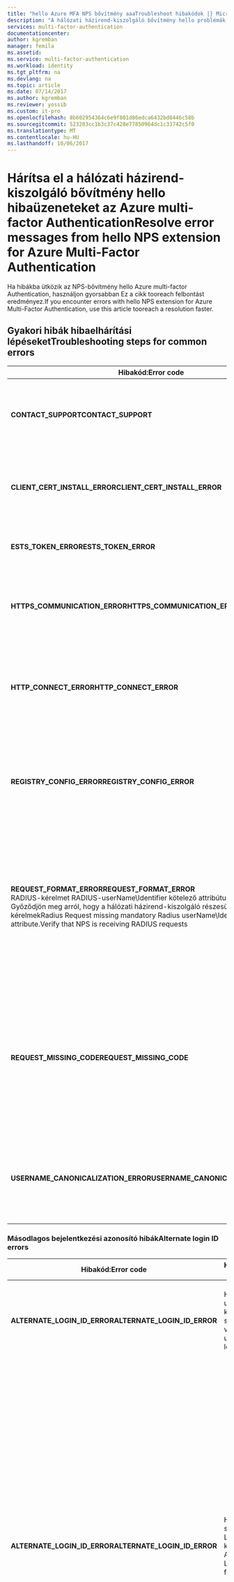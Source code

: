 ```yaml
---
title: "hello Azure MFA NPS bővítmény aaaTroubleshoot hibakódok |} Microsoft Docs"
description: "A hálózati házirend-kiszolgáló bővítmény hello problémák elhárításáról Azure multi-factor Authentication leggyakoribb hibaüzenetek adott feloldását kapcsolatos súgó elérése"
services: multi-factor-authentication
documentationcenter: 
author: kgremban
manager: femila
ms.assetid: 
ms.service: multi-factor-authentication
ms.workload: identity
ms.tgt_pltfrm: na
ms.devlang: na
ms.topic: article
ms.date: 07/14/2017
ms.author: kgremban
ms.reviewer: yossib
ms.custom: it-pro
ms.openlocfilehash: 8b602954364c6e9f801d86edca6432bd8446c58b
ms.sourcegitcommit: 523283cc1b3c37c428e77850964dc1c33742c5f0
ms.translationtype: MT
ms.contentlocale: hu-HU
ms.lasthandoff: 10/06/2017
---
```

# <a name="resolve-error-messages-from-hello-nps-extension-for-azure-multi-factor-authentication"></a><span data-ttu-id="863b2-103">Hárítsa el a hálózati házirend-kiszolgáló bővítmény hello hibaüzeneteket az Azure multi-factor Authentication</span><span class="sxs-lookup"><span data-stu-id="863b2-103">Resolve error messages from hello NPS extension for Azure Multi-Factor Authentication</span></span>

<span data-ttu-id="863b2-104">Ha hibákba ütközik az NPS-bővítmény hello Azure multi-factor Authentication, használjon gyorsabban Ez a cikk tooreach felbontást eredményez.</span><span class="sxs-lookup"><span data-stu-id="863b2-104">If you encounter errors with hello NPS extension for Azure Multi-Factor Authentication, use this article tooreach a resolution faster.</span></span> 

## <a name="troubleshooting-steps-for-common-errors"></a><span data-ttu-id="863b2-105">Gyakori hibák hibaelhárítási lépéseket</span><span class="sxs-lookup"><span data-stu-id="863b2-105">Troubleshooting steps for common errors</span></span>

| <span data-ttu-id="863b2-106">Hibakód:</span><span class="sxs-lookup"><span data-stu-id="863b2-106">Error code</span></span> | <span data-ttu-id="863b2-107">Hibaelhárítási lépések</span><span class="sxs-lookup"><span data-stu-id="863b2-107">Troubleshooting steps</span></span> |
| ---------- | --------------------- |
| <span data-ttu-id="863b2-108">**CONTACT_SUPPORT**</span><span class="sxs-lookup"><span data-stu-id="863b2-108">**CONTACT_SUPPORT**</span></span> | <span data-ttu-id="863b2-109">[Forduljon a támogatási szolgálathoz](#contact-microsoft-support), és említse meg a naplók gyűjtésére szolgáló lépéseket hello listája.</span><span class="sxs-lookup"><span data-stu-id="863b2-109">[Contact support](#contact-microsoft-support), and mention hello list of steps for collecting logs.</span></span> <span data-ttu-id="863b2-110">Minél több információt arról, mi történt előtt hello hiba, beleértve a bérlő azonosítója, és egyszerű felhasználónév (UPN) is biztosít.</span><span class="sxs-lookup"><span data-stu-id="863b2-110">Provide as much information as you can about what happened before hello error, including tenant id, and user principal name (UPN).</span></span> |
| <span data-ttu-id="863b2-111">**CLIENT_CERT_INSTALL_ERROR**</span><span class="sxs-lookup"><span data-stu-id="863b2-111">**CLIENT_CERT_INSTALL_ERROR**</span></span> | <span data-ttu-id="863b2-112">Előfordulhat, hogy hogyan hello ügyféltanúsítvány lett telepítve, vagy a tenanthoz társított kapcsolatos problémát.</span><span class="sxs-lookup"><span data-stu-id="863b2-112">There may be an issue with how hello client certificate was installed or associated with your tenant.</span></span> <span data-ttu-id="863b2-113">Hello utasításait követve [hibaelhárítás hello MFA NPS bővítmény](multi-factor-authentication-nps-extension.md#troubleshooting) tooinvestigate ügyfél cert problémák.</span><span class="sxs-lookup"><span data-stu-id="863b2-113">Follow hello instructions in [Troubleshooting hello MFA NPS extension](multi-factor-authentication-nps-extension.md#troubleshooting) tooinvestigate client cert problems.</span></span> |
| <span data-ttu-id="863b2-114">**ESTS_TOKEN_ERROR**</span><span class="sxs-lookup"><span data-stu-id="863b2-114">**ESTS_TOKEN_ERROR**</span></span> | <span data-ttu-id="863b2-115">Hello utasításait követve [hibaelhárítás hello MFA NPS bővítmény](multi-factor-authentication-nps-extension.md#troubleshooting) tooinvestigate ügyféltanúsítványt és ADAL token problémákat.</span><span class="sxs-lookup"><span data-stu-id="863b2-115">Follow hello instructions in [Troubleshooting hello MFA NPS extension](multi-factor-authentication-nps-extension.md#troubleshooting) tooinvestigate client cert and ADAL token problems.</span></span> |
| <span data-ttu-id="863b2-116">**HTTPS_COMMUNICATION_ERROR**</span><span class="sxs-lookup"><span data-stu-id="863b2-116">**HTTPS_COMMUNICATION_ERROR**</span></span> | <span data-ttu-id="863b2-117">hello hálózati házirend-kiszolgáló az Azure MFA nem tooreceive válaszát.</span><span class="sxs-lookup"><span data-stu-id="863b2-117">hello NPS server is unable tooreceive responses from Azure MFA.</span></span> <span data-ttu-id="863b2-118">Ellenőrizze, hogy a tűzfalon a forgalom tooand https://adnotifications.windowsazure.com a nyitott kétirányúan</span><span class="sxs-lookup"><span data-stu-id="863b2-118">Verify that your firewalls are open bidirectionally for traffic tooand from https://adnotifications.windowsazure.com</span></span> |
| <span data-ttu-id="863b2-119">**HTTP_CONNECT_ERROR**</span><span class="sxs-lookup"><span data-stu-id="863b2-119">**HTTP_CONNECT_ERROR**</span></span> | <span data-ttu-id="863b2-120">Hello hálózati házirend-kiszolgáló bővítmény futó hello kiszolgálón győződjön meg arról, hogy https://adnotifications.windowsazure.com és https://login.microsoftonline.com/ elérhessék.</span><span class="sxs-lookup"><span data-stu-id="863b2-120">On hello server that runs hello NPS extension, verify that you can reach  https://adnotifications.windowsazure.com and https://login.microsoftonline.com/.</span></span> <span data-ttu-id="863b2-121">Ha ezeket a helyeket nem tölthető be, hárítsa el a kapcsolatot az adott kiszolgálón.</span><span class="sxs-lookup"><span data-stu-id="863b2-121">If those sites don't load, troubleshoot connectivity on that server.</span></span> |
| <span data-ttu-id="863b2-122">**REGISTRY_CONFIG_ERROR**</span><span class="sxs-lookup"><span data-stu-id="863b2-122">**REGISTRY_CONFIG_ERROR**</span></span> | <span data-ttu-id="863b2-123">Hello beállításjegyzék hello alkalmazás, amely lehet, hogy hiányzik egy kulcs hello [PowerShell-parancsfájl](multi-factor-authentication-nps-extension.md#install-the-nps-extension) nem futtathatja a telepítés után.</span><span class="sxs-lookup"><span data-stu-id="863b2-123">A key is missing in hello registry for hello application, which may be because hello [PowerShell script](multi-factor-authentication-nps-extension.md#install-the-nps-extension) wasn't run after installation.</span></span> <span data-ttu-id="863b2-124">hello hibaüzenet hello hiányzó kulcsot kell tartalmaznia.</span><span class="sxs-lookup"><span data-stu-id="863b2-124">hello error message should include hello missing key.</span></span> <span data-ttu-id="863b2-125">Ellenőrizze, hogy a HKEY_LOCAL_MACHINE\SOFTWARE\Microsoft\AzureMfa hello kulcsot.</span><span class="sxs-lookup"><span data-stu-id="863b2-125">Make sure you have hello key under HKEY_LOCAL_MACHINE\SOFTWARE\Microsoft\AzureMfa.</span></span> |
| <span data-ttu-id="863b2-126">**REQUEST_FORMAT_ERROR**</span><span class="sxs-lookup"><span data-stu-id="863b2-126">**REQUEST_FORMAT_ERROR**</span></span> <br> <span data-ttu-id="863b2-127">RADIUS-kérelmet RADIUS-userName\Identifier kötelező attribútum hiányzik. Győződjön meg arról, hogy a hálózati házirend-kiszolgáló részesül-e a RADIUS-kérelmek</span><span class="sxs-lookup"><span data-stu-id="863b2-127">Radius Request missing mandatory Radius userName\Identifier attribute.Verify that NPS is receiving RADIUS requests</span></span> | <span data-ttu-id="863b2-128">Ez a hiba általában a telepítési hibát tükrözi.</span><span class="sxs-lookup"><span data-stu-id="863b2-128">This error usually reflects an installation issue.</span></span> <span data-ttu-id="863b2-129">hello hálózati házirend-kiszolgáló bővítmény telepítenie kell a hálózati házirend-kiszolgálókat, amelyek a RADIUS-kérelmek fogadására.</span><span class="sxs-lookup"><span data-stu-id="863b2-129">hello NPS extension must be installed in NPS servers that can receive RADIUS requests.</span></span> <span data-ttu-id="863b2-130">NPS-kiszolgálókon telepített szolgáltatásokat, mint a távoli asztali Átjárókiszolgáló és a hozzá tartozó függőségek nem fogadjon RADIUS-kérelmeket.</span><span class="sxs-lookup"><span data-stu-id="863b2-130">NPS servers that are installed as dependencies for services like RDG and RRAS don't receive radius requests.</span></span> <span data-ttu-id="863b2-131">Hálózati házirend-kiszolgáló kiterjesztés csak akkor működik, amikor hello részletek hello hitelesítési kérelem nem olvasása óta. ilyen telepítések és a kimenő hibák telepíti.</span><span class="sxs-lookup"><span data-stu-id="863b2-131">NPS Extension does not work when installed over such installations and errors out since it cannot read hello details from hello authentication request.</span></span> |
| <span data-ttu-id="863b2-132">**REQUEST_MISSING_CODE**</span><span class="sxs-lookup"><span data-stu-id="863b2-132">**REQUEST_MISSING_CODE**</span></span> | <span data-ttu-id="863b2-133">Ellenőrizze, hogy, hogy hello jelszó titkosítási protokollt hello hálózati házirend-kiszolgáló és NAS-kiszolgálók közötti támogatja-e a hello másodlagos hitelesítési módszer használata esetén.</span><span class="sxs-lookup"><span data-stu-id="863b2-133">Make sure that hello password encryption protocol between hello NPS and NAS servers supports hello secondary authentication method that you're using.</span></span> <span data-ttu-id="863b2-134">**PAP** hello felhőben hello hitelesítési módszerek mindegyikéhez Azure MFA támogatja: telefonhívás, a egyirányú SMS-üzenet, a mobilalkalmazáson keresztüli értesítések és a mobilalkalmazás ellenőrzőkódjának.</span><span class="sxs-lookup"><span data-stu-id="863b2-134">**PAP** supports all hello authentication methods of Azure MFA in hello cloud: phone call, one-way text message, mobile app notification, and mobile app verification code.</span></span> <span data-ttu-id="863b2-135">**CHAPv2** és **EAP** támogatja a telefonhívás, és értesítést a mobilalkalmazásban.</span><span class="sxs-lookup"><span data-stu-id="863b2-135">**CHAPV2** and **EAP** support phone call and mobile app notification.</span></span> |
| <span data-ttu-id="863b2-136">**USERNAME_CANONICALIZATION_ERROR**</span><span class="sxs-lookup"><span data-stu-id="863b2-136">**USERNAME_CANONICALIZATION_ERROR**</span></span> | <span data-ttu-id="863b2-137">Győződjön meg arról, hogy hello felhasználói meglétét a helyszíni Active Directory-példányban, és a hálózati házirend-kiszolgáló szolgáltatás hello engedélyek tooaccess hello könyvtár.</span><span class="sxs-lookup"><span data-stu-id="863b2-137">Verify that hello user is present in your on-premises Active Directory instance, and that hello NPS Service has permissions tooaccess hello directory.</span></span> <span data-ttu-id="863b2-138">Erdők közötti bizalmi kapcsolatok, használatakor [forduljon a támogatási szolgálathoz](#contact-microsoft-support) további segítségért.</span><span class="sxs-lookup"><span data-stu-id="863b2-138">If you are using cross-forest trusts, [contact support](#contact-microsoft-support) for further help.</span></span> |


   

### <a name="alternate-login-id-errors"></a><span data-ttu-id="863b2-139">Másodlagos bejelentkezési azonosító hibák</span><span class="sxs-lookup"><span data-stu-id="863b2-139">Alternate login ID errors</span></span>

| <span data-ttu-id="863b2-140">Hibakód:</span><span class="sxs-lookup"><span data-stu-id="863b2-140">Error code</span></span> | <span data-ttu-id="863b2-141">Hibaüzenet</span><span class="sxs-lookup"><span data-stu-id="863b2-141">Error message</span></span> | <span data-ttu-id="863b2-142">Hibaelhárítási lépések</span><span class="sxs-lookup"><span data-stu-id="863b2-142">Troubleshooting steps</span></span> |
| ---------- | ------------- | --------------------- |
| <span data-ttu-id="863b2-143">**ALTERNATE_LOGIN_ID_ERROR**</span><span class="sxs-lookup"><span data-stu-id="863b2-143">**ALTERNATE_LOGIN_ID_ERROR**</span></span> | <span data-ttu-id="863b2-144">Hiba: userObjectSid keresés sikertelen volt</span><span class="sxs-lookup"><span data-stu-id="863b2-144">Error: userObjectSid lookup failed</span></span> | <span data-ttu-id="863b2-145">Győződjön meg arról, hogy hello a felhasználó létezik a helyszíni Active Directory-példányban.</span><span class="sxs-lookup"><span data-stu-id="863b2-145">Verify that hello user exists in your on-premises Active Directory instance.</span></span> <span data-ttu-id="863b2-146">Erdők közötti bizalmi kapcsolatok, használatakor [forduljon a támogatási szolgálathoz](#contact-microsoft-support) további segítségért.</span><span class="sxs-lookup"><span data-stu-id="863b2-146">If you are using cross-forest trusts, [contact support](#contact-microsoft-support) for further help.</span></span> |
| <span data-ttu-id="863b2-147">**ALTERNATE_LOGIN_ID_ERROR**</span><span class="sxs-lookup"><span data-stu-id="863b2-147">**ALTERNATE_LOGIN_ID_ERROR**</span></span> | <span data-ttu-id="863b2-148">Hiba: Nem sikerült másik LoginId keresési</span><span class="sxs-lookup"><span data-stu-id="863b2-148">Error: Alternate LoginId lookup failed</span></span> | <span data-ttu-id="863b2-149">Ellenőrizze, hogy LDAP_ALTERNATE_LOGINID_ATTRIBUTE tooa [érvényes active directory-attribútumot](https://msdn.microsoft.com/library/ms675090(v=vs.85).aspx).</span><span class="sxs-lookup"><span data-stu-id="863b2-149">Verify that LDAP_ALTERNATE_LOGINID_ATTRIBUTE is set tooa [valid active directory attribute](https://msdn.microsoft.com/library/ms675090(v=vs.85).aspx).</span></span> <br><br> <span data-ttu-id="863b2-150">Ha LDAP_FORCE_GLOBAL_CATALOG tooTrue van beállítva, vagy LDAP_LOOKUP_FORESTS egy nem üres érték van beállítva, ellenőrizze, hogy konfigurálta a globális katalógus attribútum, amely hello AlternateLoginId tooit kerül.</span><span class="sxs-lookup"><span data-stu-id="863b2-150">If LDAP_FORCE_GLOBAL_CATALOG is set tooTrue, or LDAP_LOOKUP_FORESTS is configured with a non-empty value, verify that you have configured a Global Catalog and that hello AlternateLoginId attribute is added tooit.</span></span> <br><br> <span data-ttu-id="863b2-151">LDAP_LOOKUP_FORESTS egy nem üres érték van beállítva, győződjön meg arról, hogy helyesek-e a hello érték.</span><span class="sxs-lookup"><span data-stu-id="863b2-151">If LDAP_LOOKUP_FORESTS is configured with a non-empty value, verify that hello value is correct.</span></span> <span data-ttu-id="863b2-152">Ha egynél több erdő neve, hello neveket pontosvesszővel kell elválasztani, szóközt nem kell elválasztva.</span><span class="sxs-lookup"><span data-stu-id="863b2-152">If there is more than one forest name, hello names must be separated with semi-colons, not spaces.</span></span> <br><br> <span data-ttu-id="863b2-153">Ha ezeket a lépéseket nem oldják hello problémát, [forduljon a támogatási szolgálathoz](#contact-microsoft-support) további segítséget itt találhat.</span><span class="sxs-lookup"><span data-stu-id="863b2-153">If these steps don't fix hello problem, [contact support](#contact-microsoft-support) for more help.</span></span> |
| <span data-ttu-id="863b2-154">**ALTERNATE_LOGIN_ID_ERROR**</span><span class="sxs-lookup"><span data-stu-id="863b2-154">**ALTERNATE_LOGIN_ID_ERROR**</span></span> | <span data-ttu-id="863b2-155">Hiba: Alternatív LoginId értéke üres</span><span class="sxs-lookup"><span data-stu-id="863b2-155">Error: Alternate LoginId value is empty</span></span> | <span data-ttu-id="863b2-156">Ellenőrizze, hogy hello AlternateLoginId attribútum hello felhasználó van beállítva.</span><span class="sxs-lookup"><span data-stu-id="863b2-156">Verify that hello AlternateLoginId attribute is configured for hello user.</span></span> |


## <a name="errors-your-users-may-encounter"></a><span data-ttu-id="863b2-157">A felhasználók szembesülhetnek hibák</span><span class="sxs-lookup"><span data-stu-id="863b2-157">Errors your users may encounter</span></span>

| <span data-ttu-id="863b2-158">Hibakód:</span><span class="sxs-lookup"><span data-stu-id="863b2-158">Error code</span></span> | <span data-ttu-id="863b2-159">Hibaüzenet</span><span class="sxs-lookup"><span data-stu-id="863b2-159">Error message</span></span> | <span data-ttu-id="863b2-160">Hibaelhárítási lépések</span><span class="sxs-lookup"><span data-stu-id="863b2-160">Troubleshooting steps</span></span> |
| ---------- | ------------- | --------------------- |
| <span data-ttu-id="863b2-161">**Hozzáférés megtagadva**</span><span class="sxs-lookup"><span data-stu-id="863b2-161">**AccessDenied**</span></span> | <span data-ttu-id="863b2-162">Hívó bérlő nem rendelkezik hozzáférési engedélyekkel toodo hitelesítési hello felhasználó</span><span class="sxs-lookup"><span data-stu-id="863b2-162">Caller tenant does not have access permissions toodo authentication for hello user</span></span> | <span data-ttu-id="863b2-163">Ellenőrizze, hogy hello bérlő és a hello egyszerű felhasználónév (UPN) hello tartományban vannak hello azonos.</span><span class="sxs-lookup"><span data-stu-id="863b2-163">Check whether hello tenant domain and hello domain of hello user principal name (UPN) are hello same.</span></span> <span data-ttu-id="863b2-164">Például győződjön meg arról, hogy user@contoso.com tooauthenticate toohello Contoso bérlő próbál.</span><span class="sxs-lookup"><span data-stu-id="863b2-164">For example, make sure that user@contoso.com is trying tooauthenticate toohello Contoso tenant.</span></span> <span data-ttu-id="863b2-165">hello UPN jelöli egy érvényes felhasználói hello bérlő az Azure-ban.</span><span class="sxs-lookup"><span data-stu-id="863b2-165">hello UPN represents a valid user for hello tenant in Azure.</span></span> |
| <span data-ttu-id="863b2-166">**AuthenticationMethodNotConfigured**</span><span class="sxs-lookup"><span data-stu-id="863b2-166">**AuthenticationMethodNotConfigured**</span></span> | <span data-ttu-id="863b2-167">hello megadott hitelesítési módszert hello felhasználó esetén nem volt beállítva</span><span class="sxs-lookup"><span data-stu-id="863b2-167">hello specified authentication method was not configured for hello user</span></span> | <span data-ttu-id="863b2-168">Hello felhasználó lehet hozzáadni vagy ellenőrizni az ellenőrzési módszereket toohello utasításait szerint [kezelheti a kétlépéses ellenőrzés beállításait](./end-user/multi-factor-authentication-end-user-manage-settings.md).</span><span class="sxs-lookup"><span data-stu-id="863b2-168">Have hello user add or verify their verification methods according toohello instructions in [Manage your settings for two-step verification](./end-user/multi-factor-authentication-end-user-manage-settings.md).</span></span> |
| <span data-ttu-id="863b2-169">**AuthenticationMethodNotSupported**</span><span class="sxs-lookup"><span data-stu-id="863b2-169">**AuthenticationMethodNotSupported**</span></span> | <span data-ttu-id="863b2-170">Nem támogatott a megadott hitelesítési módszert.</span><span class="sxs-lookup"><span data-stu-id="863b2-170">Specified authentication method is not supported.</span></span> | <span data-ttu-id="863b2-171">Gyűjteni a naplókat, amely tartalmazza a hiba, és [forduljon a támogatási szolgálathoz](#contact-microsoft-support).</span><span class="sxs-lookup"><span data-stu-id="863b2-171">Collect all your logs that include this error, and [contact support](#contact-microsoft-support).</span></span> <span data-ttu-id="863b2-172">Ha támogatási szolgálatához fordul, adja meg a hello felhasználónevét és hello hiba kiváltó hello másodlagos hitelesítési módszert.</span><span class="sxs-lookup"><span data-stu-id="863b2-172">When you contact support, provide hello username and hello secondary verification method that triggered hello error.</span></span> |
| <span data-ttu-id="863b2-173">**BecAccessDenied**</span><span class="sxs-lookup"><span data-stu-id="863b2-173">**BecAccessDenied**</span></span> | <span data-ttu-id="863b2-174">MSODS Bec hívása adott vissza a hozzáférés megtagadva, valószínűleg hello nincs megadva hello-bérlőben</span><span class="sxs-lookup"><span data-stu-id="863b2-174">MSODS Bec call returned access denied, probably hello username is not defined in hello tenant</span></span> | <span data-ttu-id="863b2-175">hello felhasználó szerepel a helyszíni Active Directory, de nem van-e szinkronizálva az Azure AD által AD Connect.</span><span class="sxs-lookup"><span data-stu-id="863b2-175">hello user is present in Active Directory on-premises but is not synced into Azure AD by AD Connect.</span></span> <span data-ttu-id="863b2-176">Vagy hello felhasználói hello bérlő számára.</span><span class="sxs-lookup"><span data-stu-id="863b2-176">Or, hello user is missing for hello tenant.</span></span> <span data-ttu-id="863b2-177">Hello felhasználói tooAzure AD hozzá, azok hozzáadása a hitelesítési módszerek toohello utasításait szerint [kezelheti a kétlépéses ellenőrzés beállításait](./end-user/multi-factor-authentication-end-user-manage-settings.md).</span><span class="sxs-lookup"><span data-stu-id="863b2-177">Add hello user tooAzure AD and have them add their verification methods according toohello instructions in [Manage your settings for two-step verification](./end-user/multi-factor-authentication-end-user-manage-settings.md).</span></span> |
| <span data-ttu-id="863b2-178">**InvalidFormat** vagy **StrongAuthenticationServiceInvalidParameter**</span><span class="sxs-lookup"><span data-stu-id="863b2-178">**InvalidFormat** or **StrongAuthenticationServiceInvalidParameter**</span></span> | <span data-ttu-id="863b2-179">hello telefonszám formátuma ismeretlen van</span><span class="sxs-lookup"><span data-stu-id="863b2-179">hello phone number is in an unrecognizable format</span></span> | <span data-ttu-id="863b2-180">Javítsa ki az ellenőrzési telefonszámok hello felhasználó rendelkezik.</span><span class="sxs-lookup"><span data-stu-id="863b2-180">Have hello user correct their verification phone numbers.</span></span> |
| <span data-ttu-id="863b2-181">**InvalidSession**</span><span class="sxs-lookup"><span data-stu-id="863b2-181">**InvalidSession**</span></span> | <span data-ttu-id="863b2-182">hello megadott munkamenet érvénytelen, vagy esetleg elévült</span><span class="sxs-lookup"><span data-stu-id="863b2-182">hello specified session is invalid or may have expired</span></span> | <span data-ttu-id="863b2-183">hello munkamenet több mint három perc toocomplete hajtott végre.</span><span class="sxs-lookup"><span data-stu-id="863b2-183">hello session has taken more than three minutes toocomplete.</span></span> <span data-ttu-id="863b2-184">Győződjön meg arról, hogy a felhasználó hello hello ellenőrző kód megadása, vagy toohello alkalmazásban megjelenő értesítésre hello hitelesítési kérelem kezdeményezése három percen belül válaszol.</span><span class="sxs-lookup"><span data-stu-id="863b2-184">Verify that hello user is entering hello verification code, or responding toohello app notification, within three minutes of initiating hello authentication request.</span></span> <span data-ttu-id="863b2-185">Ha ez nem segít hello problémán, ellenőrizze, hogy vannak-e ügyfél, a NAS kiszolgáló, a hálózati házirend-kiszolgáló és a hello Azure MFA végpont között nincs hálózati késések fordulnak elő.</span><span class="sxs-lookup"><span data-stu-id="863b2-185">If that doesn't fix hello problem, check that there are no network latencies between client, NAS Server, NPS Server, and hello Azure MFA endpoint.</span></span>  |
| <span data-ttu-id="863b2-186">**NoDefaultAuthenticationMethodIsConfigured**</span><span class="sxs-lookup"><span data-stu-id="863b2-186">**NoDefaultAuthenticationMethodIsConfigured**</span></span> | <span data-ttu-id="863b2-187">Hello felhasználói a nem alapértelmezett hitelesítési módszer konfigurálása</span><span class="sxs-lookup"><span data-stu-id="863b2-187">No default authentication method was configured for hello user</span></span> | <span data-ttu-id="863b2-188">Hello felhasználó lehet hozzáadni vagy ellenőrizni az ellenőrzési módszereket toohello utasításait szerint [kezelheti a kétlépéses ellenőrzés beállításait](./end-user/multi-factor-authentication-end-user-manage-settings.md).</span><span class="sxs-lookup"><span data-stu-id="863b2-188">Have hello user add or verify their verification methods according toohello instructions in [Manage your settings for two-step verification](./end-user/multi-factor-authentication-end-user-manage-settings.md).</span></span> <span data-ttu-id="863b2-189">Győződjön meg arról, hogy hello a felhasználó egy alapértelmezett hitelesítési módszer választása, és ez a módszer a fiókjuk konfigurálva.</span><span class="sxs-lookup"><span data-stu-id="863b2-189">Verify that hello user has chosen a default authentication method, and configured that method for their account.</span></span> |
| <span data-ttu-id="863b2-190">**OathCodePinIncorrect**</span><span class="sxs-lookup"><span data-stu-id="863b2-190">**OathCodePinIncorrect**</span></span> | <span data-ttu-id="863b2-191">Helytelen kódot és a megadott PIN-kód.</span><span class="sxs-lookup"><span data-stu-id="863b2-191">Wrong code and pin entered.</span></span> | <span data-ttu-id="863b2-192">Ez a hiba nem várható a hálózati házirend-kiszolgáló bővítmény hello.</span><span class="sxs-lookup"><span data-stu-id="863b2-192">This error is not expected in hello NPS extension.</span></span> <span data-ttu-id="863b2-193">Ha a felhasználó tapasztal, [forduljon a támogatási szolgálathoz](#contact-microsoft-support) hibaelhárítási segítséget.</span><span class="sxs-lookup"><span data-stu-id="863b2-193">If your user encounters this, [contact support](#contact-microsoft-support) for troubleshooting help.</span></span> |
| <span data-ttu-id="863b2-194">**ProofDataNotFound**</span><span class="sxs-lookup"><span data-stu-id="863b2-194">**ProofDataNotFound**</span></span> | <span data-ttu-id="863b2-195">Ellenőrző adatok nem konfigurálta hello megadott hitelesítési módszert.</span><span class="sxs-lookup"><span data-stu-id="863b2-195">Proof data was not configured for hello specified authentication method.</span></span> | <span data-ttu-id="863b2-196">Próbálja meg egy másik ellenőrzési módszerrel, vagy adjon hozzá egy új ellenőrzési módszert toohello utasításait szerint hello felhasználó [kezelheti a kétlépéses ellenőrzés beállításait](./end-user/multi-factor-authentication-end-user-manage-settings.md).</span><span class="sxs-lookup"><span data-stu-id="863b2-196">Have hello user try a different verification method, or add a new verification methods according toohello instructions in [Manage your settings for two-step verification](./end-user/multi-factor-authentication-end-user-manage-settings.md).</span></span> <span data-ttu-id="863b2-197">Ha hello felhasználó továbbra is fennáll, ez a hiba, miután megerősítette, hogy az ellenőrzési módszert megfelelően van-e beállítva toosee [forduljon a támogatási szolgálathoz](#contact-microsoft-support).</span><span class="sxs-lookup"><span data-stu-id="863b2-197">If hello user continues toosee this error after you confirmed that their verification method is set up correctly, [contact support](#contact-microsoft-support).</span></span> |
| <span data-ttu-id="863b2-198">**SMSAuthFailedWrongCodePinEntered**</span><span class="sxs-lookup"><span data-stu-id="863b2-198">**SMSAuthFailedWrongCodePinEntered**</span></span> | <span data-ttu-id="863b2-199">Helytelen kódot és a megadott PIN-kód.</span><span class="sxs-lookup"><span data-stu-id="863b2-199">Wrong code and pin entered.</span></span> <span data-ttu-id="863b2-200">(OneWaySMS)</span><span class="sxs-lookup"><span data-stu-id="863b2-200">(OneWaySMS)</span></span> | <span data-ttu-id="863b2-201">Ez a hiba nem várható a hálózati házirend-kiszolgáló bővítmény hello.</span><span class="sxs-lookup"><span data-stu-id="863b2-201">This error is not expected in hello NPS extension.</span></span> <span data-ttu-id="863b2-202">Ha a felhasználó tapasztal, [forduljon a támogatási szolgálathoz](#contact-microsoft-support) hibaelhárítási segítséget.</span><span class="sxs-lookup"><span data-stu-id="863b2-202">If your user encounters this, [contact support](#contact-microsoft-support) for troubleshooting help.</span></span> |
| <span data-ttu-id="863b2-203">**TenantIsBlocked**</span><span class="sxs-lookup"><span data-stu-id="863b2-203">**TenantIsBlocked**</span></span> | <span data-ttu-id="863b2-204">Bérlői le van tiltva.</span><span class="sxs-lookup"><span data-stu-id="863b2-204">Tenant is blocked</span></span> | <span data-ttu-id="863b2-205">[Forduljon a támogatási szolgálathoz](#contact-microsoft-support) Directory azonosítójú hello Azure AD tulajdonságai lapon a hello Azure-portálon.</span><span class="sxs-lookup"><span data-stu-id="863b2-205">[Contact support](#contact-microsoft-support) with Directory ID from hello Azure AD properties page in hello Azure portal.</span></span> |
| <span data-ttu-id="863b2-206">**UserNotFound**</span><span class="sxs-lookup"><span data-stu-id="863b2-206">**UserNotFound**</span></span> | <span data-ttu-id="863b2-207">hello megadott felhasználó nem található.</span><span class="sxs-lookup"><span data-stu-id="863b2-207">hello specified user was not found</span></span> | <span data-ttu-id="863b2-208">hello bérlő most már az Azure AD aktívnak látható.</span><span class="sxs-lookup"><span data-stu-id="863b2-208">hello tenant is no longer visible as active in Azure AD.</span></span> <span data-ttu-id="863b2-209">Ellenőrizze, hogy az előfizetés aktív, hogy hello első féltől származó alkalmazások szükséges.</span><span class="sxs-lookup"><span data-stu-id="863b2-209">Check that your subscription is active and you have hello required first party apps.</span></span> <span data-ttu-id="863b2-210">Győződjön meg arról is hello bérlői hello tanúsítvány tulajdonosának a várt módon, és hello cert továbbra is érvényesek és regisztrált egyszerű hello szolgáltatást a.</span><span class="sxs-lookup"><span data-stu-id="863b2-210">Also make sure hello tenant in hello certificate subject is as expected and hello cert is still valid and registered under hello service principal.</span></span> |

## <a name="messages-your-users-may-encounter-that-arent-errors"></a><span data-ttu-id="863b2-211">A felhasználók szembesülhetnek, amely üzenetek nem hibák</span><span class="sxs-lookup"><span data-stu-id="863b2-211">Messages your users may encounter that aren't errors</span></span>

<span data-ttu-id="863b2-212">Egyes esetekben a felhasználók is jelenik meg a multi-factor Authentication a hitelesítési kérés meghiúsult, mert.</span><span class="sxs-lookup"><span data-stu-id="863b2-212">Sometimes, your users may get messages from Multi-Factor Authentication because their authentication request failed.</span></span> <span data-ttu-id="863b2-213">Ezek nem hello termék konfigurációjának hibáit, de a rendszer szándékos figyelmeztetések foglalja össze, miért lett megtagadva a hitelesítési kérelmet.</span><span class="sxs-lookup"><span data-stu-id="863b2-213">These aren't errors in hello product of configuration, but are intentional warnings explaining why an authentication request was denied.</span></span>

| <span data-ttu-id="863b2-214">Hibakód:</span><span class="sxs-lookup"><span data-stu-id="863b2-214">Error code</span></span> | <span data-ttu-id="863b2-215">Hibaüzenet</span><span class="sxs-lookup"><span data-stu-id="863b2-215">Error message</span></span> | <span data-ttu-id="863b2-216">Javasolt lépések</span><span class="sxs-lookup"><span data-stu-id="863b2-216">Recommended steps</span></span> | 
| ---------- | ------------- | ----------------- |
| <span data-ttu-id="863b2-217">**OathCodeIncorrect**</span><span class="sxs-lookup"><span data-stu-id="863b2-217">**OathCodeIncorrect**</span></span> | <span data-ttu-id="863b2-218">Helytelen kódot entered\OATH kód helytelen</span><span class="sxs-lookup"><span data-stu-id="863b2-218">Wrong code entered\OATH Code Incorrect</span></span> | <span data-ttu-id="863b2-219">Nem hiba, a felhasználó sikeres megadott kód helytelen.</span><span class="sxs-lookup"><span data-stu-id="863b2-219">Not an error,User has entered wrong code.</span></span> | <span data-ttu-id="863b2-220">hello felhasználói megadott hello helytelen kódot.</span><span class="sxs-lookup"><span data-stu-id="863b2-220">hello user entered hello wrong code.</span></span> <span data-ttu-id="863b2-221">Adjon meg egy új kódot kér, vagy jelentkezzen be újra rendelkezik.</span><span class="sxs-lookup"><span data-stu-id="863b2-221">Have them try again by requesting a new code or signing in again.</span></span> | 
| <span data-ttu-id="863b2-222">**SMSAuthFailedMaxAllowedCodeRetryReached**</span><span class="sxs-lookup"><span data-stu-id="863b2-222">**SMSAuthFailedMaxAllowedCodeRetryReached**</span></span> | <span data-ttu-id="863b2-223">Elérte a maximális megengedett kód újrapróbálkozási</span><span class="sxs-lookup"><span data-stu-id="863b2-223">Maximum allowed code retry reached</span></span> | <span data-ttu-id="863b2-224">hello felhasználói hello ellenőrző kérdésre túl sokszor sikertelen volt.</span><span class="sxs-lookup"><span data-stu-id="863b2-224">hello user failed hello verification challenge too many times.</span></span> <span data-ttu-id="863b2-225">Most egy rendszergazda által feloldva toobe szükségük a beállításoktól függ.</span><span class="sxs-lookup"><span data-stu-id="863b2-225">Depending on your settings, they may need toobe unblocked by an admin now.</span></span>  |
| <span data-ttu-id="863b2-226">**SMSAuthFailedWrongCodeEntered**</span><span class="sxs-lookup"><span data-stu-id="863b2-226">**SMSAuthFailedWrongCodeEntered**</span></span> | <span data-ttu-id="863b2-227">Hibás a megadott vagy szöveges üzenet OTP helytelen kód</span><span class="sxs-lookup"><span data-stu-id="863b2-227">Wrong code entered/Text Message OTP Incorrect</span></span> | <span data-ttu-id="863b2-228">hello felhasználói megadott hello helytelen kódot.</span><span class="sxs-lookup"><span data-stu-id="863b2-228">hello user entered hello wrong code.</span></span> <span data-ttu-id="863b2-229">Adjon meg egy új kódot kér, vagy jelentkezzen be újra rendelkezik.</span><span class="sxs-lookup"><span data-stu-id="863b2-229">Have them try again by requesting a new code or signing in again.</span></span> |

## <a name="errors-that-require-support"></a><span data-ttu-id="863b2-230">A hibákat, támogatásra van szüksége</span><span class="sxs-lookup"><span data-stu-id="863b2-230">Errors that require support</span></span>

<span data-ttu-id="863b2-231">Ha egy ezeket a hibákat észlel, azt javasoljuk, hogy Ön [forduljon a támogatási szolgálathoz](#contact-microsoft-support) diagnosztikai segítségét.</span><span class="sxs-lookup"><span data-stu-id="863b2-231">If you encounter one of these errors, we recommend that you [contact support](#contact-microsoft-support) for diagnostic help.</span></span> <span data-ttu-id="863b2-232">Nincs szabványos lépésekre lehet oldani ezeket a hibákat.</span><span class="sxs-lookup"><span data-stu-id="863b2-232">There's no standard set of steps that can address these errors.</span></span> <span data-ttu-id="863b2-233">Támogatási szolgálatához fordul, lehet, hogy tooinclude mennyi információ lehető tooan hiba vezető hello lépéseket, és a bérlői kapcsolatos információkat.</span><span class="sxs-lookup"><span data-stu-id="863b2-233">When you do contact support, be sure tooinclude as much information as possible about hello steps that led tooan error, and your tenant information.</span></span>

| <span data-ttu-id="863b2-234">Hibakód:</span><span class="sxs-lookup"><span data-stu-id="863b2-234">Error code</span></span> | <span data-ttu-id="863b2-235">Hibaüzenet</span><span class="sxs-lookup"><span data-stu-id="863b2-235">Error message</span></span> |
| ---------- | ------------- |
| <span data-ttu-id="863b2-236">**InvalidParameter**</span><span class="sxs-lookup"><span data-stu-id="863b2-236">**InvalidParameter**</span></span> | <span data-ttu-id="863b2-237">Kérelem nem lehet null.</span><span class="sxs-lookup"><span data-stu-id="863b2-237">Request must not be null</span></span> |
| <span data-ttu-id="863b2-238">**InvalidParameter**</span><span class="sxs-lookup"><span data-stu-id="863b2-238">**InvalidParameter**</span></span> | <span data-ttu-id="863b2-239">ObjectId nem lehet null vagy üres a ReplicationScope: {0}</span><span class="sxs-lookup"><span data-stu-id="863b2-239">ObjectId must not be null or empty for ReplicationScope:{0}</span></span> |
| <span data-ttu-id="863b2-240">**InvalidParameter**</span><span class="sxs-lookup"><span data-stu-id="863b2-240">**InvalidParameter**</span></span> | <span data-ttu-id="863b2-241">Cégnév hosszát hello \{0} \ hosszabb, mint hello maximális engedélyezett hosszt {1}</span><span class="sxs-lookup"><span data-stu-id="863b2-241">hello length of CompanyName \{0}\ is longer than hello maximum allowed length {1}</span></span> |
| <span data-ttu-id="863b2-242">**InvalidParameter**</span><span class="sxs-lookup"><span data-stu-id="863b2-242">**InvalidParameter**</span></span> | <span data-ttu-id="863b2-243">UserPrincipalName nem lehet null vagy üres</span><span class="sxs-lookup"><span data-stu-id="863b2-243">UserPrincipalName must not be null or empty</span></span> |
| <span data-ttu-id="863b2-244">**InvalidParameter**</span><span class="sxs-lookup"><span data-stu-id="863b2-244">**InvalidParameter**</span></span> | <span data-ttu-id="863b2-245">a megadott hello a TenantId nem a megfelelő formátumban van.</span><span class="sxs-lookup"><span data-stu-id="863b2-245">hello provided TenantId is not in correct format</span></span> |
| <span data-ttu-id="863b2-246">**InvalidParameter**</span><span class="sxs-lookup"><span data-stu-id="863b2-246">**InvalidParameter**</span></span> | <span data-ttu-id="863b2-247">Munkamenet-azonosító nem lehet null vagy üres</span><span class="sxs-lookup"><span data-stu-id="863b2-247">SessionId must not be null or empty</span></span> |
| <span data-ttu-id="863b2-248">**InvalidParameter**</span><span class="sxs-lookup"><span data-stu-id="863b2-248">**InvalidParameter**</span></span> | <span data-ttu-id="863b2-249">Nem sikerült feloldani a ProofData kérelemből vagy az Msods.</span><span class="sxs-lookup"><span data-stu-id="863b2-249">Could not resolve any ProofData from request or Msods.</span></span> <span data-ttu-id="863b2-250">hello ProofData érvénytelen.</span><span class="sxs-lookup"><span data-stu-id="863b2-250">hello ProofData is unKnown</span></span> |
| <span data-ttu-id="863b2-251">**InternalError**</span><span class="sxs-lookup"><span data-stu-id="863b2-251">**InternalError**</span></span> |  |
| <span data-ttu-id="863b2-252">**OathCodePinIncorrect**</span><span class="sxs-lookup"><span data-stu-id="863b2-252">**OathCodePinIncorrect**</span></span> |  |
| <span data-ttu-id="863b2-253">**VersionNotSupported**</span><span class="sxs-lookup"><span data-stu-id="863b2-253">**VersionNotSupported**</span></span> |  |
| <span data-ttu-id="863b2-254">**MFAPinNotSetup**</span><span class="sxs-lookup"><span data-stu-id="863b2-254">**MFAPinNotSetup**</span></span> |  |

## <a name="next-steps"></a><span data-ttu-id="863b2-255">Következő lépések</span><span class="sxs-lookup"><span data-stu-id="863b2-255">Next steps</span></span>

### <a name="troubleshoot-user-accounts"></a><span data-ttu-id="863b2-256">Felhasználói fiókok hibáinak elhárítása</span><span class="sxs-lookup"><span data-stu-id="863b2-256">Troubleshoot user accounts</span></span>

<span data-ttu-id="863b2-257">Ha a felhasználók is [problémák adódtak a kétlépéses ellenőrzéshez használttal](./end-user/multi-factor-authentication-end-user-troubleshoot.md), őket: problémák önálló diagnosztizálása érdekében.</span><span class="sxs-lookup"><span data-stu-id="863b2-257">If your users are [Having trouble with two-step verification](./end-user/multi-factor-authentication-end-user-troubleshoot.md), help them self-diagnose problems.</span></span> 

### <a name="contact-microsoft-support"></a><span data-ttu-id="863b2-258">Forduljon a Microsoft támogatási szolgálatához.</span><span class="sxs-lookup"><span data-stu-id="863b2-258">Contact Microsoft support</span></span>

<span data-ttu-id="863b2-259">Ha további segítségre van szüksége, forduljon a támogatási szakember keresztül [Azure multi-factor Authentication kiszolgáló támogatási](https://support.microsoft.com/oas/default.aspx?prid=14947).</span><span class="sxs-lookup"><span data-stu-id="863b2-259">If you need additional help, contact a support professional through [Azure Multi-Factor Authentication Server support](https://support.microsoft.com/oas/default.aspx?prid=14947).</span></span> <span data-ttu-id="863b2-260">Lépjen kapcsolatba velünk, ha esetén lehet hasznos információt tartalmazhatnak a lehető problémával kapcsolatos.</span><span class="sxs-lookup"><span data-stu-id="863b2-260">When contacting us, it's helpful if you can include as much information about your issue as possible.</span></span> <span data-ttu-id="863b2-261">Megadhat olyan adatok tartalmazzák a hello lap, ahol hello hiba, a hiba kódja hello adott munkamenet-azonosító, hello azonosítója hello felhasználó hello látta látott hello hiba, és hibakeresési naplókat.</span><span class="sxs-lookup"><span data-stu-id="863b2-261">Information you can supply includes hello page where you saw hello error, hello specific error code, hello specific session ID, hello ID of hello user who saw hello error, and debug logs.</span></span>

<span data-ttu-id="863b2-262">támogatási diagnosztikai toocollect hibakeresési naplók lépések hello használata:</span><span class="sxs-lookup"><span data-stu-id="863b2-262">toocollect debug logs for support diagnostics, use hello following steps:</span></span> 

1. <span data-ttu-id="863b2-263">Nyisson meg egy rendszergazdai parancssort, és futtassa az alábbi parancsokat:</span><span class="sxs-lookup"><span data-stu-id="863b2-263">Open an Administrator command prompt and run these commands:</span></span>

   ```
   Mkdir c:\NPS
   Cd NPS
   netsh trace start Scenario=NetConnection capture=yes tracefile=c:\NPS\nettrace.etl
   logman create trace "NPSExtension" -ow -o c:\NPS\NPSExtension.etl -p {7237ED00-E119-430B-AB0F-C63360C8EE81} 0xffffffffffffffff 0xff -nb 16 16 -bs 1024 -mode Circular -f bincirc -max 4096 -ets
   logman update trace "NPSExtension" -p {EC2E6D3A-C958-4C76-8EA4-0262520886FF} 0xffffffffffffffff 0xff -ets
   ```

2. <span data-ttu-id="863b2-264">Hello probléma reprodukálásához szükséges</span><span class="sxs-lookup"><span data-stu-id="863b2-264">Reproduce hello issue</span></span>

3. <span data-ttu-id="863b2-265">Állítsa le a következő parancsokkal hello nyomkövetés:</span><span class="sxs-lookup"><span data-stu-id="863b2-265">Stop hello tracing with these commands:</span></span>

   ```
   logman stop "NPSExtension" -ets
   netsh trace stop
   wevtutil epl AuthNOptCh C:\NPS\%computername%_AuthNOptCh.evtx
   wevtutil epl AuthZOptCh C:\NPS\%computername%_AuthZOptCh.evtx
   wevtutil epl AuthZAdminCh C:\NPS\%computername%_AuthZAdminCh.evtx
   Start .
   ```

4. <span data-ttu-id="863b2-266">A ZIP-hello hello C:\NPS mappa tartalmát, és csatolja hello zip fájlt toohello támogatási esetet.</span><span class="sxs-lookup"><span data-stu-id="863b2-266">Zip hello contents of hello C:\NPS folder and attach hello zipped file toohello support case.</span></span>


